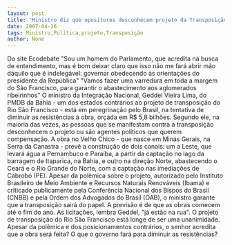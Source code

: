 ```yaml
---
layout: post
title: "Ministro diz que opositores desconhecem projeto da Transposição ou querem compensação política "
date: 2007-04-26
tags: Ministro,Política,projeto,Transposição
author: None
---
```

Do site Ecodebate
\"Sou um homem do Parlamento, que acredita na busca de entendimento, mas é bom deixar claro que isso não me fará abrir mão daquilo que é indelegável: governar obedecendo às orientações do presidente da República\" 
\"Vamos fazer uma varredura em toda a margem do São Francisco, para garantir o abastecimento aos aglomerados ribeirinhos\" O ministro da Integração Nacional, Geddel Vieira Lima, do PMDB da Bahia - um dos estados contrários ao projeto de transposição do Rio São Francisco - está em peregrinação pelo Brasil, na tentativa de diminuir as resistências à obra, orçada em R$ 5,8 bilhões. 
Segundo ele, na maioria das vezes, as pessoas que se manifestam contra a transposição desconhecem o projeto ou são agentes políticos que querem compensação. A obra no Velho Chico - que nasce em Minas Gerais, na Serra da Canastra - prevê a construção de dois canais: um a Leste, que levará água a Pernambuco e Paraíba, a partir da captação no lago da barragem de Itaparica, na Bahia, e outro na direção Norte, abastecendo o Ceará e o Rio Grande do Norte, com a captação nas imediações de Cabrobó (PE). 
Apesar da polêmica sobre o projeto, autorizado pelo Instituto Brasileiro de Meio Ambiente e Recursos Naturais Renováveis (Ibama) e criticado publicamente pela Conferência Nacional dos Bispos do Brasil (CNBB) e pela Ordem dos Advogados do Brasil (OAB), o ministro garante que a transposição sairá do papel. 
A previsão é de que as obras comecem até o fim do ano. As licitações, lembra Geddel, \"já estão na rua\". O projeto de transposição do Rio São Francisco está longe de ser uma unanimidade. Apesar da polêmica e dos posicionamentos contrários, o senhor acredita que a obra será feita? O que o governo fará para diminuir as resistências?  